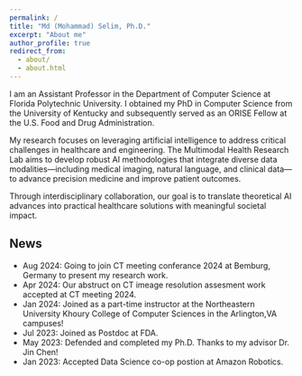 ```yaml
---
permalink: /
title: "Md (Mohammad) Selim, Ph.D."
excerpt: "About me"
author_profile: true
redirect_from: 
  - about/
  - about.html
---
```


I am an Assistant Professor in the Department of Computer Science at Florida Polytechnic University. I obtained my PhD in Computer Science from the University of Kentucky and subsequently served as an ORISE Fellow at the U.S. Food and Drug Administration.

My research focuses on leveraging artificial intelligence to address critical challenges in healthcare and engineering. The Multimodal Health Research Lab aims to develop robust AI methodologies that integrate diverse data modalities—including medical imaging, natural language, and clinical data—to advance precision medicine and improve patient outcomes.

Through interdisciplinary collaboration, our goal is to translate theoretical AI advances into practical healthcare solutions with meaningful societal impact.




## News

- Aug 2024: Going to join CT meeting conferance 2024 at Bemburg, Germany to present my research work.
- Apr 2024: Our abstruct on CT imeage resolution assesment work accepted at CT meeting 2024. 
- Jan 2024: Joined as a part-time instructor at the Northeastern University Khoury College of Computer Sciences in the Arlington,VA campuses!
- Jul 2023: Joined as Postdoc at FDA.
- May 2023: Defended and completed my Ph.D. Thanks to my advisor Dr. Jin Chen!
- Jan 2023: Accepted Data Science co-op postion at Amazon Robotics.

